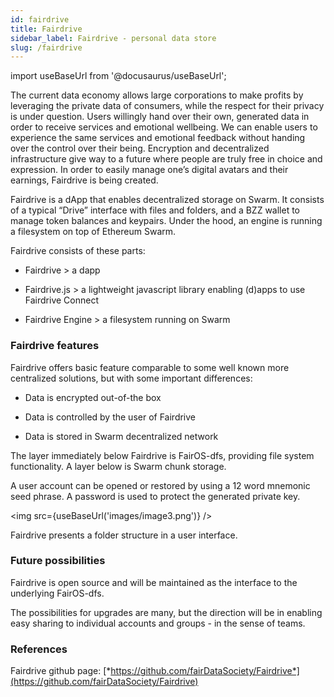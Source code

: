 ```yaml
---
id: fairdrive
title: Fairdrive 
sidebar_label: Fairdrive - personal data store
slug: /fairdrive
---
```

import useBaseUrl from '@docusaurus/useBaseUrl';

The current data economy allows large corporations to make profits by leveraging the private data of consumers, while the respect for their privacy is under question. Users willingly hand over their own, generated data in order to receive services and emotional wellbeing. We can enable users to experience the same services and emotional feedback without handing over the control over their being. Encryption and decentralized infrastructure give way to a future where people are truly free in choice and expression. In order to easily manage one’s digital avatars and their earnings, Fairdrive is being created.

Fairdrive is a dApp that enables decentralized storage on Swarm. It consists of a typical “Drive” interface with files and folders, and a BZZ wallet to manage token balances and keypairs. Under the hood, an engine is running a filesystem on top of Ethereum Swarm.

Fairdrive consists of these parts:

-   Fairdrive &gt; a dapp

-   Fairdrive.js &gt; a lightweight javascript library enabling (d)apps to use Fairdrive Connect

-   Fairdrive Engine &gt; a filesystem running on Swarm

### Fairdrive features

Fairdrive offers basic feature comparable to some well known more centralized solutions, but with some important differences:

-   Data is encrypted out-of-the box

-   Data is controlled by the user of Fairdrive

-   Data is stored in Swarm decentralized network

The layer immediately below Fairdrive is FairOS-dfs, providing file system functionality. A layer below is Swarm chunk storage.

A user account can be opened or restored by using a 12 word mnemonic seed phrase. A password is used to protect the generated private key.


<img src={useBaseUrl('images/image3.png')} />

Fairdrive presents a folder structure in a user interface.

### Future possibilities

Fairdrive is open source and will be maintained as the interface to the underlying FairOS-dfs.

The possibilities for upgrades are many, but the direction will be in enabling easy sharing to individual accounts and groups - in the sense of teams.

### References

Fairdrive github page: [*https://github.com/fairDataSociety/Fairdrive*](https://github.com/fairDataSociety/Fairdrive)